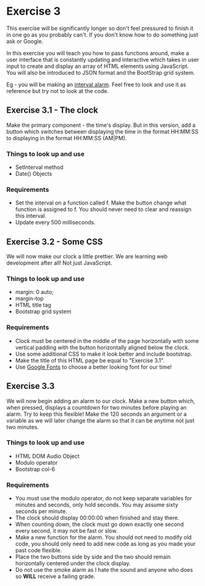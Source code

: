 # Exercise 3

This exercise will be significantly longer so don't feel pressured to finish it in one go as you probably can't. If you don't know how to do something just ask or Google. 

In this exercise you will teach you how to pass functions around, make a user interface that is constantly updating and interactive which takes in user input to create and display an array of HTML elements using JavaScript. You will also be introduced to JSON format and the BootStrap grid system.

Eg - you will be making an [interval alarm](https://interval-alarm.herokuapp.com/). Feel free to look and use it as reference but try not to look at the code. 

## Exercise 3.1 - The clock
Make the primary component - the time's display. But in this version, add a button which switches between displaying the time in the format HH:MM:SS to displaying in the format HH:MM:SS (AM|PM).

### Things to look up and use
- SetInterval method
- Date() Objects

### Requirements
- Set the interval on a function called f. Make the button change what function is assigned to f. You should never need to clear and reassign this interval.
- Update every 500 milliseconds. 


## Exercise 3.2 - Some CSS
We will now make our clock a little prettier. We are learning web development after all! Not just JavaScript.

### Things to look up and use
- margin: 0 auto;
- margin-top
- HTML title tag
- Bootstrap grid system

### Requirements
- Clock must be centered in the middle of the page horizontally with some vertical padding with the button horizontally aligned below the clock.
- Use some additional CSS to make it look better and include bootstrap.
- Make the title of this HTML page be equal to "Exercise 3.1".
- Use [Google Fonts](https://fonts.google.com/) to choose a better looking font for our time! 

## Exercise 3.3
We will now begin adding an alarm to our clock. Make a new button which, when pressed, displays a countdown for two minutes before playing an alarm. Try to keep this flexible! Make the 120 seconds an argument or a variable as we will later change the alarm so that it can be anytime not just two minutes.

### Things to look up and use
- HTML DOM Audio Object
- Modulo operator
- Bootstrap col-6

### Requirements
- You must use the modulo operator, do not keep separate variables for minutes and seconds, only hold seconds. You may assume sixty seconds per minute. 
- The clock should display 00:00:00 when finished and stay there. 
- When counting down, the clock must go down exactly one second every second, it may not be fast or slow.
- Make a new function for the alarm. You should not need to modify old code, you should only need to add new code as long as you made your past code flexible. 
- Place the two buttons side by side and the two should remain horizontally centered under the clock display.
- Do not use the smoke alarm as I hate the sound and anyone who does so **WILL** receive a failing grade.